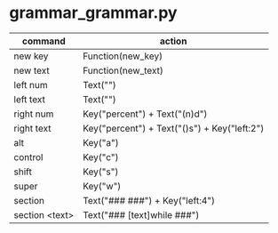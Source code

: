 # grammar_grammar.py

command | action
--- | ---
new key | Function(new_key)
new text | Function(new_text)
left num | Text("<n>")
left text | Text("<text>")
right num | Key("percent") + Text("(n)d")
right text | Key("percent") + Text("()s") + Key("left:2")
alt | Key("a")
control | Key("c")
shift | Key("s")
super | Key("w")
section | Text("###  ###") + Key("left:4")
section \<text> | Text("### [text]while  ###")
